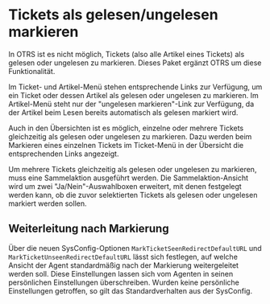 # Tickets als gelesen/ungelesen markieren

In OTRS ist es nicht möglich, Tickets (also alle Artikel eines Tickets) als gelesen oder ungelesen zu markieren. Dieses Paket ergänzt OTRS um diese Funktionalität.

Im Ticket- und Artikel-Menü stehen entsprechende Links zur Verfügung, um ein Ticket oder dessen Artikel als gelesen oder ungelesen zu markieren. Im Artikel-Menü steht nur der "ungelesen markieren"-Link zur Verfügung, da der Artikel beim Lesen bereits automatisch als gelesen markiert wird.

Auch in den Übersichten ist es möglich, einzelne oder mehrere Tickets gleichzeitig als gelesen oder ungelesen zu markieren. Dazu werden beim Markieren eines einzelnen Tickets im Ticket-Menü in der Übersicht die entsprechenden Links angezeigt.

Um mehrere Tickets gleichzeitig als gelesen oder ungelesen zu markieren, muss eine Sammelaktion ausgeführt werden. Die Sammelaktion-Ansicht wird um zwei "Ja/Nein"-Auswahlboxen erweitert, mit denen festgelegt werden kann, ob die zuvor selektierten Tickets als gelesen oder ungelesen markiert werden sollen.

## Weiterleitung nach Markierung

Über die neuen SysConfig-Optionen `MarkTicketSeenRedirectDefaultURL` und `MarkTicketUnseenRedirectDefaultURL` lässt sich festlegen, auf welche Ansicht der Agent standardmäßig nach der Markierung weitergeleitet werden soll. Diese Einstellungen lassen sich vom Agenten in seinen persönlichen Einstellungen überschreiben. Wurden keine persönliche Einstellungen getroffen, so gilt das Standardverhalten aus der SysConfig.
